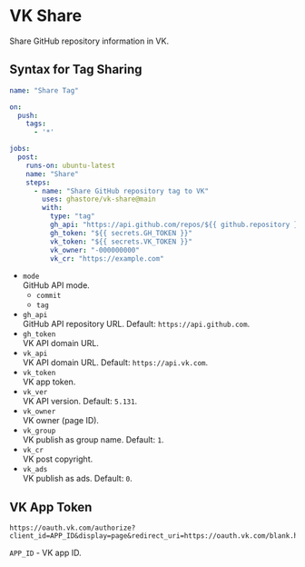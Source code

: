# VK Share

Share GitHub repository information in VK.

## Syntax for Tag Sharing

```yml
name: "Share Tag"

on:
  push:
    tags:
      - '*'

jobs:
  post:
    runs-on: ubuntu-latest
    name: "Share"
    steps:
      - name: "Share GitHub repository tag to VK"
        uses: ghastore/vk-share@main
        with:
          type: "tag"
          gh_api: "https://api.github.com/repos/${{ github.repository }}"
          gh_token: "${{ secrets.GH_TOKEN }}"
          vk_token: "${{ secrets.VK_TOKEN }}"
          vk_owner: "-000000000"
          vk_cr: "https://example.com"
```

- `mode`  
  GitHub API mode.
  - `commit`
  - `tag`
- `gh_api`  
  GitHub API repository URL. Default: `https://api.github.com`.
- `gh_token`  
  VK API domain URL.
- `vk_api`  
  VK API domain URL. Default: `https://api.vk.com`.
- `vk_token`  
  VK app token.
- `vk_ver`  
  VK API version. Default: `5.131`.
- `vk_owner`  
  VK owner (page ID).
- `vk_group`  
  VK publish as group name. Default: `1`.
- `vk_cr`  
  VK post copyright.
- `vk_ads`  
  VK publish as ads. Default: `0`.

## VK App Token

```
https://oauth.vk.com/authorize?client_id=APP_ID&display=page&redirect_uri=https://oauth.vk.com/blank.html&scope=wall,groups,stats,offline&response_type=token&v=5.131
```

`APP_ID` - VK app ID.
